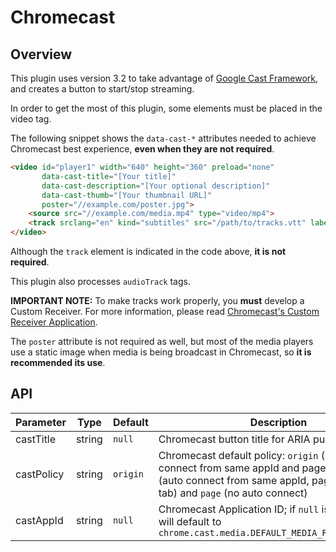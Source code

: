 # Chromecast

## Overview

This plugin uses version 3.2 to take advantage of [Google Cast Framework](https://developers.google.com/cast/docs/developers), and creates a button to start/stop streaming.

In order to get the most of this plugin, some elements must be placed in the video tag. 

The following snippet shows the `data-cast-*` attributes needed to achieve Chromecast best experience, **even when they are not required**.

```html
<video id="player1" width="640" height="360" preload="none"
       data-cast-title="[Your title]"
       data-cast-description="[Your optional description]"
       data-cast-thumb="[Your thumbnail URL]"
       poster="//example.com/poster.jpg">
    <source src="//example.com/media.mp4" type="video/mp4">
    <track srclang="en" kind="subtitles" src="/path/to/tracks.vtt" label="English">
</video>
```

Although the `track` element is indicated in the code above, **it is not required**.

This plugin also processes `audioTrack` tags.

**IMPORTANT NOTE:** To make tracks work properly, you **must** develop a Custom Receiver. For more information, please read [Chromecast's Custom Receiver Application](https://developers.google.com/cast/docs/custom_receiver).

The `poster` attribute is not required as well, but most of the media players use a static image when media is being broadcast in Chromecast, 
so **it is recommended its use**.

## API

Parameter | Type | Default | Description
------ | --------- | ------- | --------
castTitle | string | `null` | Chromecast button title for ARIA purposes 
castPolicy | string | `origin` | Chromecast default policy: `origin` (by default, auto connect from same appId and page origin), `tab` (auto connect from same appId, page origin, and tab) and `page` (no auto connect)
castAppId | string | `null` |  Chromecast Application ID; if `null` is provided, it will default to `chrome.cast.media.DEFAULT_MEDIA_RECEIVER_APP_ID`